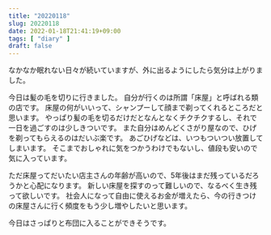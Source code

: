 ```yaml
---
title: "20220118"
slug: 20220118
date: 2022-01-18T21:41:19+09:00
tags: [ "diary" ]
draft: false
---
```


なかなか眠れない日々が続いていますが、外に出るようにしたら気分は上がりました。

今日は髪の毛を切りに行きました。
自分が行くのは所謂「床屋」と呼ばれる類の店です。
床屋の何がいいって、シャンプーして顔まで剃ってくれるところだと思います。
やっぱり髪の毛を切るだけだとなんとなくチクチクするし、それで一日を過ごすのは少しきついです。
また自分はめんどくさがり屋なので、ひげを剃ってもらえるのはだいぶ楽です。
あごひげなどは、いつもついつい放置してしまいます。
そこまでおしゃれに気をつかうわけでもないし、値段も安いので気に入っています。

ただ床屋ってだいたい店主さんの年齢が高いので、5年後はまだ残っているだろうかと心配になります。
新しい床屋を探すのって難しいので、なるべく生き残って欲しいです。
社会人になって自由に使えるお金が増えたら、今の行きつけの床屋さんに行く頻度をもう少し増やしたいと思います。

今日はさっぱりと布団に入ることができそうです。